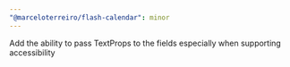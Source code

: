 ```yaml
---
"@marceloterreiro/flash-calendar": minor
---
```


Add the ability to pass TextProps to the <Text> fields especially when supporting accessibility
